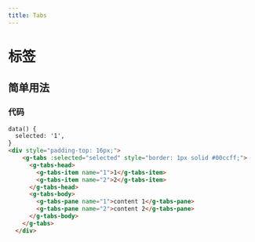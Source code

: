 ```yaml
---
title: Tabs
---
```

# 标签


## 简单用法

<ClientOnly>
  <tabs-demo1/>
</ClientOnly>

### 代码
```html
data() {
  selected: '1',
}
<div style="padding-top: 16px;">
    <g-tabs :selected="selected" style="border: 1px solid #00ccff;">
      <g-tabs-head>
        <g-tabs-item name="1">1</g-tabs-item>
        <g-tabs-item name="2">2</g-tabs-item>
      </g-tabs-head>
      <g-tabs-body>
        <g-tabs-pane name="1">content 1</g-tabs-pane>
        <g-tabs-pane name="2">content 2</g-tabs-pane>
      </g-tabs-body>
    </g-tabs>
  </div>

```